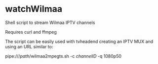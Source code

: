 # watchWilmaa
Shell script to stream Wilmaa IPTV channels

Requires curl and ffmpeg

The script can be easily used with tvheadend creating an IPTV MUX and using an URL similar to:

pipe:///_path_/wilmaa2mpegts.sh -c _channelID_ -q 1080p50
